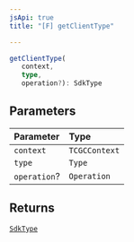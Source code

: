 ```yaml
---
jsApi: true
title: "[F] getClientType"

---
```

```ts
getClientType(
   context, 
   type, 
   operation?): SdkType
```

## Parameters

| Parameter | Type |
| :------ | :------ |
| `context` | `TCGCContext` |
| `type` | `Type` |
| `operation`? | `Operation` |

## Returns

[`SdkType`](../type-aliases/SdkType.md)
